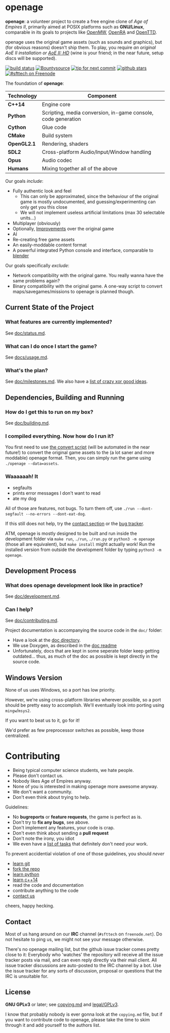openage
=======

**openage**: a volunteer project to create a free engine clone of *Age of Empires II*,
primarily aimed at POSIX platforms such as **GNU/Linux**,
comparable in its goals to projects like [OpenMW](https://openmw.org/), [OpenRA](http://openra.net/) and [OpenTTD](http://openttd.org/).

openage uses the original game assets (such as sounds and graphics), but (for obvious reasons) doesn't ship them.
To play, you require *an original AoE II installation or [AoE II: HD](http://store.steampowered.com/app/221380/)* (wine is your friend; in the near future, setup discs will be supported).

[![build status](https://travis-ci.org/SFTtech/openage.svg?branch=master)](https://travis-ci.org/SFTtech/openage)
[![Bountysource](https://www.bountysource.com/badge/team?team_id=6026&style=bounties_received)](https://www.bountysource.com/teams/sfttech/issues?utm_source=SFTtech&utm_medium=shield&utm_campaign=bounties_received)
[![tip for next commit](http://prime4commit.com/projects/143.svg)](http://prime4commit.com/projects/143)
[![github stars](https://img.shields.io/github/stars/SFTtech/openage.svg)](https://github.com/SFTtech/openage/stargazers)
[![#sfttech on Freenode](http://img.shields.io/Freenode/%23sfttech.png)](https://webchat.freenode.net/?channels=sfttech)


The foundation of **openage**:

Technology     | Component
---------------|----------
**C++14**      | Engine core
**Python**     | Scripting, media conversion, in-game console, code generation
**Cython**     | Glue code
**CMake**      | Build system
**OpenGL2.1**  | Rendering, shaders
**SDL2**       | Cross-platform Audio/Input/Window handling
**Opus**       | Audio codec
**Humans**     | Mixing together all of the above

Our goals *include*:

* Fully authentic look and feel
  * This can only be approximated, since the behaviour of the original game is mostly undocumented,
    and guessing/experimenting can only get you this close
  * We will not implement useless artificial limitations (max 30 selectable units...)
* Multiplayer (obviously)
* Optionally, [Improvements](/doc/ideas/) over the original game
* AI
* Re-creating free game assets
* An easily-moddable content format
* A powerful integrated Python console and interface, comparable to [blender](http://blender.org/)

Our goals specifically *exclude*:

* Network compatibility with the original game.
  You really wanna have the same problems again?
* Binary compatibility with the original game.
  A one-way script to convert maps/savegames/missions to openage is planned though.


Current State of the Project
----------------------------

### What features are currently implemented?

See [doc/status.md](/doc/status.md).

### What can I do once I start the game?

See [docs/usage.md](/doc/usage.md).

### What's the plan?

See [doc/milestones.md](/doc/milestones.md). We also have a [list of crazy xor good ideas](/doc/ideas).


Dependencies, Building and Running
----------------------------------

### How do I get this to run on my box?

See [doc/building.md](/doc/building.md).

### I compiled everything. Now how do I run it?

You first need to use [the convert script](/doc/media_convert.md) (will be automated in the near future!) to convert the original game assets to the (a lot saner and more moddable) openage format. Then, you can simply run the game using `./openage --data=assets`.

### Waaaaaah! It
* segfaults
* prints error messages I don't want to read
* ate my dog

All of those are features, not bugs.
To turn them off, use `./run --dont-segfault --no-errors --dont-eat-dog`.

If this still does not help, try the [contact section](#contact)
or the [bug tracker](https://github.com/SFTtech/openage/issues).

ATM, openage is mostly designed to be built and run inside the development folder via `make run`, `./run`, `./run.py` or `python3 -m openage` (those all are equivalent), but `make install` might actually work! Run the installed version from outside the development folder by typing `python3 -m openage`.

Development Process
-------------------

### What does openage development look like in practice?

See [doc/development.md](/doc/development.md).

### Can I help?

See [doc/contributing.md](/doc/contributing.md).


Project documentation is accompanying the source code in the `doc/` folder:

* Have a look at the [doc directory](/doc/).
* We use Doxygen, as described in the [doc readme](/doc/README.md)
* Unfortunately, docs that are kept in some seperate folder keep getting outdated... thus, as much of the doc as possible is kept directly in the source code.


Windows Version
---------------

None of us uses Windows, so a port has low priority.

However, we're using cross-platform libraries wherever possible, so a port should be pretty easy to accomplish. We'll eventually look into porting using `mingw`/`msys2`.

If you want to beat us to it, go for it!

We'd prefer as few preprocessor switches as possible, keep those centralized.

Contributing
============

* Being typical computer science students, we hate people.
* Please don't contact us.
* Nobody likes Age of Empires anyway.
* None of you is interested in making openage more awesome anyway.
* We don't want a community.
* Don't even think about trying to help.

Guidelines:

* No **bugreports** or **feature requests**, the game is perfect as is.
* Don't try to **fix any bugs**, see above.
* Don't implement any features, your code is crap.
* Don't even think about sending a **pull request**
* Don't note the irony, you idiot
* We even have a [list of tasks](/doc/tasks.md) that definitely don't need your work.

To prevent accidential violation of one of those guidelines, you should *never*

* [learn git](http://git-scm.com/book/en/Git-Basics)
* [fork the repo](https://help.github.com/articles/fork-a-repo)
* [learn python](http://docs.python.org/3/tutorial/appetite.html)
* [learn c++14](http://www.cplusplus.com/doc/tutorial/)
* read the code and documentation
* contribute anything to the code
* [contact us](#contact)

cheers, happy hecking.

Contact
-------

Most of us hang around on our **IRC** channel (`#sfttech` on `freenode.net`).
Do not hesitate to ping us, we might not see your message otherwise.

There's no openage mailing list, but the github issue tracker comes pretty close to it: Everybody who 'watches' the repository will receive all the issue tracker posts via mail, and can even reply directly via their mail client. All issue tracker discussions are auto-posted to the IRC channel by a bot. Use the issue tracker for any sorts of discussion, proposal or questions that the IRC is unsuitable for.

License
-------

**GNU GPLv3** or later; see [copying.md](copying.md) and [legal/GPLv3](/legal/GPLv3).

I know that probably nobody is ever gonna look at the `copying.md` file,
but if you want to contribute code to openage, please take the time to
skim through it and add yourself to the authors list.
